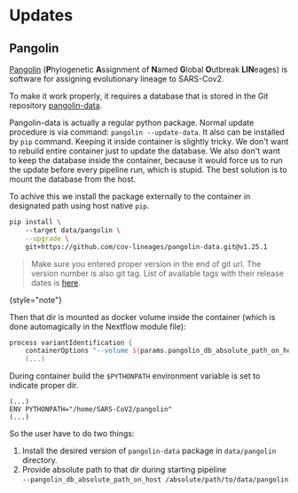 # Updates

## Pangolin

[Pangolin](https://github.com/cov-lineages/pangolin) (**P**hylogenetic **A**ssignment of **N**amed **G**lobal **O**utbreak **LIN**eages) is software for assigning evolutionary lineage to SARS-Cov2.

To make it work properly, it requires a database that is stored in the Git repository [pangolin-data](https://github.com/cov-lineages/pangolin-data).

Pangolin-data is actually a regular python package. Normal update procedure is via command: `pangolin --update-data`. It also can be installed by `pip` command. Keeping it inside container is slightly tricky. We don't want to rebuild entire container just to update the database. We also don't want to keep the database inside the container, because it would force us to run the update before every pipeline run, which is stupid. The best solution is to mount the database from the host.

To achive this we install the package externally to the container in designated path using host native `pip`.

```bash
pip install \ 
    --target data/pangolin \
    --upgrade \
    git+https://github.com/cov-lineages/pangolin-data.git@v1.25.1
```

> Make sure you entered proper version in the end of git url. The version number is also git tag. List of available tags with their release dates is [here](https://github.com/cov-lineages/pangolin-data/tags). 
>
{style="note"}

Then that dir is mounted as docker volume inside the container (which is done automagically in the Nextflow module file):

```Groovy
process variantIdentification {
    containerOptions "--volume ${params.pangolin_db_absolute_path_on_host}:/home/SARS-CoV2/pangolin"
    (...)
```

During container build the `$PYTHONPATH` environment variable is set to indicate proper dir.

```Docker
(...)
ENV PYTHONPATH="/home/SARS-CoV2/pangolin"
(...)
```

So the user have to do two things:
1. Install the desired version of `pangolin-data` package in `data/pangolin` directory.
2. Provide absolute path to that dir during starting pipeline \
   `--pangolin_db_absolute_path_on_host /absolute/path/to/data/pangolin`